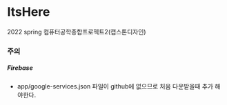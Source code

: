 # ItsHere
2022 spring 컴퓨터공학종합프로젝트2(캡스톤디자인)

### 주의
##### Firebase
- app/google-services.json 파일이 github에 없으므로 처음 다운받을때 추가 해야한다.